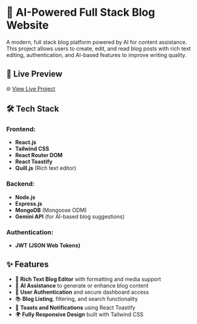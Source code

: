 # 🧠 AI-Powered Full Stack Blog Website

A modern, full stack blog platform powered by AI for content assistance. This project allows users to create, edit, and read blog posts with rich text editing, authentication, and AI-based features to improve writing quality.

## 🚀 Live Preview
🌐 [View Live Project](https://quick-blog-kappa-six.vercel.app)  

## 🛠️ Tech Stack

### Frontend:
- **React.js**
- **Tailwind CSS**
- **React Router DOM**
- **React Toastify**
- **Quill.js** (Rich text editor)

### Backend:
- **Node.js**
- **Express.js**
- **MongoDB** (Mongoose ODM)
- **Gemini API** (for AI-based blog suggestions)

### Authentication:
- **JWT (JSON Web Tokens)**

## ✨ Features
- 📝 **Rich Text Blog Editor** with formatting and media support  
- 🤖 **AI Assistance** to generate or enhance blog content  
- 🔐 **User Authentication** and secure dashboard access  
- 📚 **Blog Listing**, filtering, and search functionality  
- 💬 **Toasts and Notifications** using React Toastify  
- 🌍 **Fully Responsive Design** built with Tailwind CSS


